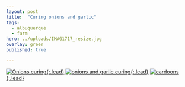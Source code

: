 ```yaml
---
layout: post
title:  "Curing onions and garlic"
tags:
  - albuquerque
  - farm
hero: ../uploads/IMAG1717_resize.jpg
overlay: green
published: true

---
```


[![Onions curing](../uploads/IMAG1709_resize.jpg){:.lead}](../uploads/IMAG1709.jpg)
[![onions and garlic curing](../uploads/IMAG1715_resize.jpg){:.lead}](../uploads/IMAG1715.jpg)
[![cardoons](../uploads/IMAG1717_resize.jpg){:.lead}](../uploads/IMAG1717.jpg)